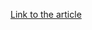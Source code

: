 [Link to the article](https://www.bleepingcomputer.com/news/security/new-windows-zero-day-exposes-ntlm-credentials-gets-unofficial-patch/)
